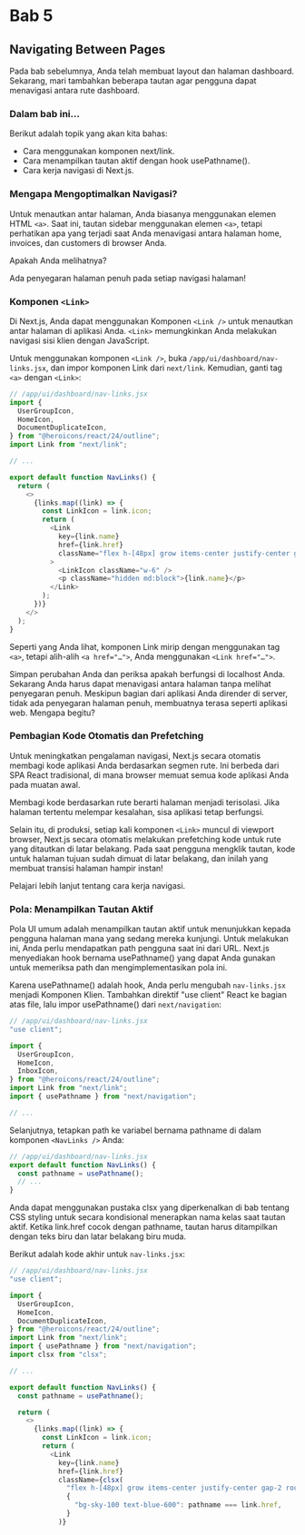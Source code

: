 # Bab 5

## Navigating Between Pages

Pada bab sebelumnya, Anda telah membuat layout dan halaman dashboard. Sekarang, mari tambahkan beberapa tautan agar pengguna dapat menavigasi antara rute dashboard.

### Dalam bab ini...

Berikut adalah topik yang akan kita bahas:

- Cara menggunakan komponen next/link.
- Cara menampilkan tautan aktif dengan hook usePathname().
- Cara kerja navigasi di Next.js.

### Mengapa Mengoptimalkan Navigasi?

Untuk menautkan antar halaman, Anda biasanya menggunakan elemen HTML `<a>`. Saat ini, tautan sidebar menggunakan elemen `<a>`, tetapi perhatikan apa yang terjadi saat Anda menavigasi antara halaman home, invoices, dan customers di browser Anda.

Apakah Anda melihatnya?

Ada penyegaran halaman penuh pada setiap navigasi halaman!

### Komponen `<Link>`

Di Next.js, Anda dapat menggunakan Komponen `<Link />` untuk menautkan antar halaman di aplikasi Anda. `<Link>` memungkinkan Anda melakukan navigasi sisi klien dengan JavaScript.

Untuk menggunakan komponen `<Link />`, buka `/app/ui/dashboard/nav-links.jsx`, dan impor komponen Link dari `next/link`. Kemudian, ganti tag `<a>` dengan `<Link>`:

```javascript
// /app/ui/dashboard/nav-links.jsx
import {
  UserGroupIcon,
  HomeIcon,
  DocumentDuplicateIcon,
} from "@heroicons/react/24/outline";
import Link from "next/link";

// ...

export default function NavLinks() {
  return (
    <>
      {links.map((link) => {
        const LinkIcon = link.icon;
        return (
          <Link
            key={link.name}
            href={link.href}
            className="flex h-[48px] grow items-center justify-center gap-2 rounded-md bg-gray-50 p-3 text-sm font-medium hover:bg-sky-100 hover:text-blue-600 md:flex-none md:justify-start md:p-2 md:px-3"
          >
            <LinkIcon className="w-6" />
            <p className="hidden md:block">{link.name}</p>
          </Link>
        );
      })}
    </>
  );
}
```

Seperti yang Anda lihat, komponen Link mirip dengan menggunakan tag `<a>`, tetapi alih-alih `<a href="…">`, Anda menggunakan `<Link href="…">`.

Simpan perubahan Anda dan periksa apakah berfungsi di localhost Anda. Sekarang Anda harus dapat menavigasi antara halaman tanpa melihat penyegaran penuh. Meskipun bagian dari aplikasi Anda dirender di server, tidak ada penyegaran halaman penuh, membuatnya terasa seperti aplikasi web. Mengapa begitu?

### Pembagian Kode Otomatis dan Prefetching

Untuk meningkatkan pengalaman navigasi, Next.js secara otomatis membagi kode aplikasi Anda berdasarkan segmen rute. Ini berbeda dari SPA React tradisional, di mana browser memuat semua kode aplikasi Anda pada muatan awal.

Membagi kode berdasarkan rute berarti halaman menjadi terisolasi. Jika halaman tertentu melempar kesalahan, sisa aplikasi tetap berfungsi.

Selain itu, di produksi, setiap kali komponen `<Link>` muncul di viewport browser, Next.js secara otomatis melakukan prefetching kode untuk rute yang ditautkan di latar belakang. Pada saat pengguna mengklik tautan, kode untuk halaman tujuan sudah dimuat di latar belakang, dan inilah yang membuat transisi halaman hampir instan!

Pelajari lebih lanjut tentang cara kerja navigasi.

### Pola: Menampilkan Tautan Aktif

Pola UI umum adalah menampilkan tautan aktif untuk menunjukkan kepada pengguna halaman mana yang sedang mereka kunjungi. Untuk melakukan ini, Anda perlu mendapatkan path pengguna saat ini dari URL. Next.js menyediakan hook bernama usePathname() yang dapat Anda gunakan untuk memeriksa path dan mengimplementasikan pola ini.

Karena usePathname() adalah hook, Anda perlu mengubah `nav-links.jsx` menjadi Komponen Klien. Tambahkan direktif "use client" React ke bagian atas file, lalu impor usePathname() dari `next/navigation`:

```javascript
// /app/ui/dashboard/nav-links.jsx
"use client";

import {
  UserGroupIcon,
  HomeIcon,
  InboxIcon,
} from "@heroicons/react/24/outline";
import Link from "next/link";
import { usePathname } from "next/navigation";

// ...
```

Selanjutnya, tetapkan path ke variabel bernama pathname di dalam komponen `<NavLinks />` Anda:

```javascript
// /app/ui/dashboard/nav-links.jsx
export default function NavLinks() {
  const pathname = usePathname();
  // ...
}
```

Anda dapat menggunakan pustaka clsx yang diperkenalkan di bab tentang CSS styling untuk secara kondisional menerapkan nama kelas saat tautan aktif. Ketika link.href cocok dengan pathname, tautan harus ditampilkan dengan teks biru dan latar belakang biru muda.

Berikut adalah kode akhir untuk `nav-links.jsx`:

```javascript
// /app/ui/dashboard/nav-links.jsx
"use client";

import {
  UserGroupIcon,
  HomeIcon,
  DocumentDuplicateIcon,
} from "@heroicons/react/24/outline";
import Link from "next/link";
import { usePathname } from "next/navigation";
import clsx from "clsx";

// ...

export default function NavLinks() {
  const pathname = usePathname();

  return (
    <>
      {links.map((link) => {
        const LinkIcon = link.icon;
        return (
          <Link
            key={link.name}
            href={link.href}
            className={clsx(
              "flex h-[48px] grow items-center justify-center gap-2 rounded-md bg-gray-50 p-3 text-sm font-medium hover:bg-sky-100 hover:text-blue-600 md:flex-none md:justify-start md:p-2 md:px-3",
              {
                "bg-sky-100 text-blue-600": pathname === link.href,
              }
            )}
        
        